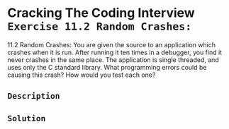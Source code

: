 # Cracking The Coding Interview `Exercise 11.2 Random Crashes:`

11.2 Random Crashes: You are given the source to an application which crashes when it is run. After
running it ten times in a debugger, you find it never crashes in the same place. The application is
single threaded, and uses only the C standard library. What programming errors could be causing
this crash? How would you test each one?

## `Description`


## `Solution`